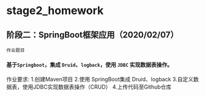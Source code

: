 # stage2_homework
## 阶段二：SpringBoot框架应用（2020/02/07）
    作业题目
#### 基于`Springboot`，集成 `Druid`、`logback`，使用 `JDBC` 实现数据表操作。
作业要求:
    1.创建Maven项目
    2.使用 SpringBoot集成 Druid、logback
    3.自定义数据表，使用JDBC实现数据表操作（CRUD）
    4.上传代码至Github仓库
